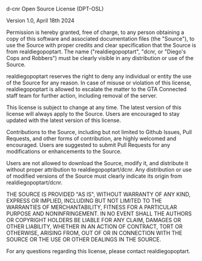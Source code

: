 d-cnr Open Source License (DPT-OSL)

Version 1.0, April 18th 2024

Permission is hereby granted, free of charge, to any person obtaining a copy of this software and associated documentation files (the "Source"), to use the Source with proper credits and clear specification that the Source is from realdiegopoptart. The name ("realdiegopoptart", "dcnr, or "Diego's Cops and Robbers") must be clearly visible in any distribution or use of the Source.

realdiegopoptart reserves the right to deny any individual or entity the use of the Source for any reason. In case of misuse or violation of this license, realdiegopoptart is allowed to escalate the matter to the GTA Connected staff team for further action, including removal of the server.

This license is subject to change at any time. The latest version of this license will always apply to the Source. Users are encouraged to stay updated with the latest version of this license.

Contributions to the Source, including but not limited to Github Issues, Pull Requests, and other forms of contribution, are highly welcomed and encouraged. Users are suggested to submit Pull Requests for any modifications or enhancements to the Source.

Users are not allowed to download the Source, modify it, and distribute it without proper attribution to realdiegopoptart/dcnr. Any distribution or use of modified versions of the Source must clearly indicate its origin from realdiegopoptart/dcnr.

THE SOURCE IS PROVIDED "AS IS", WITHOUT WARRANTY OF ANY KIND, EXPRESS OR IMPLIED, INCLUDING BUT NOT LIMITED TO THE WARRANTIES OF MERCHANTABILITY, FITNESS FOR A PARTICULAR PURPOSE AND NONINFRINGEMENT. IN NO EVENT SHALL THE AUTHORS OR COPYRIGHT HOLDERS BE LIABLE FOR ANY CLAIM, DAMAGES OR OTHER LIABILITY, WHETHER IN AN ACTION OF CONTRACT, TORT OR OTHERWISE, ARISING FROM, OUT OF OR IN CONNECTION WITH THE SOURCE OR THE USE OR OTHER DEALINGS IN THE SOURCE.

For any questions regarding this license, please contact realdiegopoptart.

